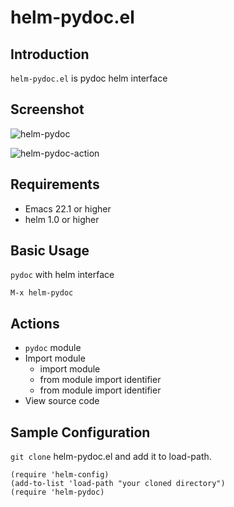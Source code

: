 # helm-pydoc.el

## Introduction
`helm-pydoc.el` is pydoc helm interface

## Screenshot

![helm-pydoc](https://github.com/syohex/emacs-helm-pydoc/raw/master/image/helm-pydoc.png)

![helm-pydoc-action](https://github.com/syohex/emacs-helm-pydoc/raw/master/image/helm-pydoc-action.png)


## Requirements

* Emacs 22.1 or higher
* helm 1.0 or higher


## Basic Usage

`pydoc` with helm interface

    M-x helm-pydoc


## Actions

* `pydoc` module
* Import module
    * import module
    * from module import identifier
    * from module import identifier
* View source code


## Sample Configuration

`git clone` helm-pydoc.el and add it to load-path.

```` elisp
(require 'helm-config)
(add-to-list 'load-path "your cloned directory")
(require 'helm-pydoc)
````
